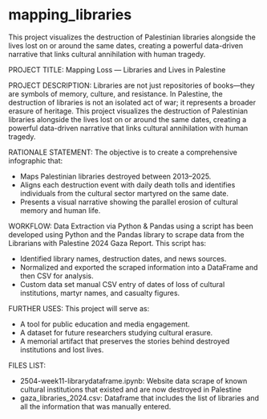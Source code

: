 # mapping_libraries
This project visualizes the destruction of Palestinian libraries alongside the lives lost on or around the same dates, creating a powerful data-driven narrative that links cultural annihilation with human tragedy.

PROJECT TITLE: Mapping Loss — Libraries and Lives in Palestine

PROJECT DESCRIPTION: Libraries are not just repositories of books—they are symbols of memory, culture, and resistance. In Palestine, the destruction of libraries is not an isolated act of war; it represents a broader erasure of heritage. This project visualizes the destruction of Palestinian libraries alongside the lives lost on or around the same dates, creating a powerful data-driven narrative that links cultural annihilation with human tragedy.

RATIONALE STATEMENT: The objective is to create a comprehensive infographic that:  
- Maps Palestinian libraries destroyed between 2013–2025. 
- Aligns each destruction event with daily death tolls and identifies individuals from the cultural sector martyred on the same date. 
- Presents a visual narrative showing the parallel erosion of cultural memory and human life.

WORKFLOW: Data Extraction via Python & Pandas using a script has been developed using Python and the Pandas library to scrape data from the Librarians with Palestine 2024 Gaza Report. This script has: 
- Identified library names, destruction dates, and news sources. 
- Normalized and exported the scraped information into a DataFrame and then CSV for analysis. 
- Custom data set manual CSV entry of dates of loss of cultural institutions, martyr names, and casualty figures.

FURTHER USES: This project will serve as: 
- A tool for public education and media engagement. 
- A dataset for future researchers studying cultural erasure.
- A memorial artifact that preserves the stories behind destroyed institutions and lost lives.

FILES LIST:
- 2504-week11-librarydataframe.ipynb: Website data scrape of known cultural institutions that existed and are now destroyed in Palestine
- gaza_libraries_2024.csv: Dataframe that includes the list of libraries and all the information that was manually entered. 
